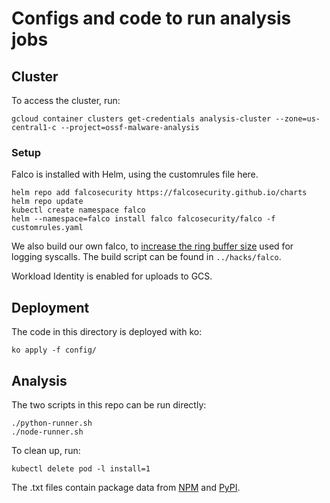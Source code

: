 # Configs and code to run analysis jobs

## Cluster

To access the cluster, run:

```shell
gcloud container clusters get-credentials analysis-cluster --zone=us-central1-c --project=ossf-malware-analysis
```

### Setup

Falco is installed with Helm, using the customrules file here.

```shell
helm repo add falcosecurity https://falcosecurity.github.io/charts
helm repo update
kubectl create namespace falco
helm --namespace=falco install falco falcosecurity/falco -f customrules.yaml
```

We also build our own falco, to
[increase the ring buffer size](https://github.com/ossf/package-analysis/issues/10) used for
logging syscalls. The build script can be found in `../hacks/falco`.

Workload Identity is enabled for uploads to GCS.

## Deployment

The code in this directory is deployed with ko:

```
ko apply -f config/
```

## Analysis

The two scripts in this repo can be run directly:

```shell
./python-runner.sh
./node-runner.sh
```

To clean up, run:

```shell
kubectl delete pod -l install=1
```

The .txt files contain package data from [NPM](https://medium.com/r/?url=https%3A%2F%2Fwww.npmjs.com%2Fbrowse%2Fdepended) and [PyPI](https://medium.com/r/?url=https%3A%2F%2Fhugovk.github.io%2Ftop-pypi-packages%2Ftop-pypi-packages-30-days.json).
